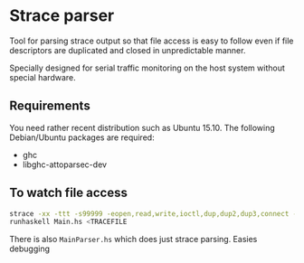 # Strace parser

Tool for parsing strace output so that file access is easy to follow
even if file descriptors are duplicated and closed in unpredictable
manner.

Specially designed for serial traffic monitoring on the host system
without special hardware.

## Requirements

You need rather recent distribution such as Ubuntu 15.10. The following
Debian/Ubuntu packages are required:

* ghc
* libghc-attoparsec-dev

## To watch file access

```sh
strace -xx -ttt -s99999 -eopen,read,write,ioctl,dup,dup2,dup3,connect -o TRACEFILE CMD
runhaskell Main.hs <TRACEFILE
```

There is also `MainParser.hs` which does just strace parsing. Easies debugging

